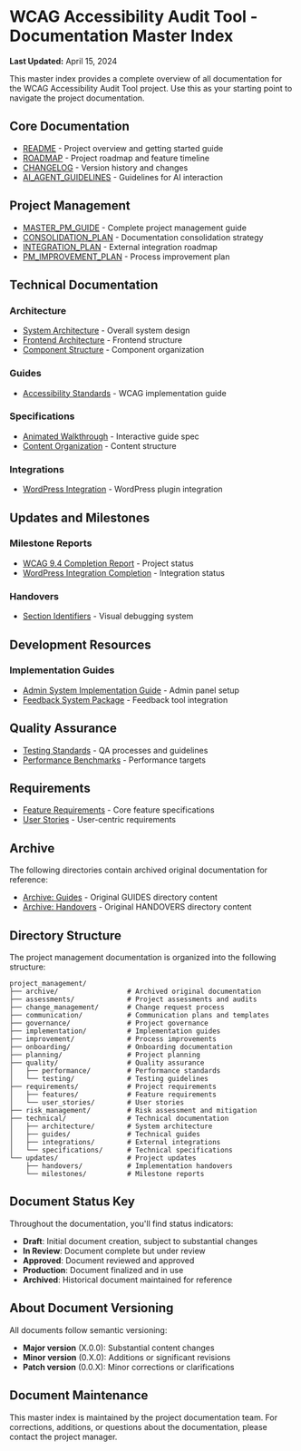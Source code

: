 # WCAG Accessibility Audit Tool - Documentation Master Index

**Last Updated:** April 15, 2024

This master index provides a complete overview of all documentation for the WCAG Accessibility Audit Tool project. Use this as your starting point to navigate the project documentation.

## Core Documentation

- [README](./README.md) - Project overview and getting started guide
- [ROADMAP](./ROADMAP.md) - Project roadmap and feature timeline
- [CHANGELOG](./CHANGELOG.md) - Version history and changes
- [AI_AGENT_GUIDELINES](./AI_AGENT_GUIDELINES.md) - Guidelines for AI interaction

## Project Management

- [MASTER_PM_GUIDE](./MASTER_PM_GUIDE.md) - Complete project management guide
- [CONSOLIDATION_PLAN](./CONSOLIDATION_PLAN.md) - Documentation consolidation strategy
- [INTEGRATION_PLAN](./INTEGRATION_PLAN.md) - External integration roadmap
- [PM_IMPROVEMENT_PLAN](./PM_IMPROVEMENT_PLAN.md) - Process improvement plan

## Technical Documentation

### Architecture

- [System Architecture](./technical/architecture/system_architecture.md) - Overall system design
- [Frontend Architecture](./technical/architecture/frontend_architecture.md) - Frontend structure
- [Component Structure](./technical/architecture/component_structure.md) - Component organization

### Guides

- [Accessibility Standards](./technical/guides/accessibility_standards.md) - WCAG implementation guide

### Specifications

- [Animated Walkthrough](./technical/specifications/animated_walkthrough.md) - Interactive guide spec
- [Content Organization](./technical/specifications/content_organization.md) - Content structure

### Integrations

- [WordPress Integration](./technical/integrations/wordpress_integration.md) - WordPress plugin integration

## Updates and Milestones

### Milestone Reports

- [WCAG 9.4 Completion Report](./updates/milestones/wcag94_completion_report.md) - Project status
- [WordPress Integration Completion](./updates/milestones/wordpress_integration_completion.md) - Integration status

### Handovers

- [Section Identifiers](./updates/handovers/section_identifiers.md) - Visual debugging system

## Development Resources

### Implementation Guides

- [Admin System Implementation Guide](./ADMIN-SYSTEM-IMPLEMENTATION-GUIDE.md) - Admin panel setup
- [Feedback System Package](./FEEDBACK_SYSTEM_PACKAGE_README.md) - Feedback tool integration

## Quality Assurance

- [Testing Standards](./quality/testing/testing_standards.md) - QA processes and guidelines
- [Performance Benchmarks](./quality/performance/benchmarks.md) - Performance targets

## Requirements

- [Feature Requirements](./requirements/features/requirements.md) - Core feature specifications
- [User Stories](./requirements/user_stories/user_stories.md) - User-centric requirements

## Archive

The following directories contain archived original documentation for reference:

- [Archive: Guides](./archive/guides/) - Original GUIDES directory content
- [Archive: Handovers](./archive/handovers/) - Original HANDOVERS directory content

## Directory Structure

The project management documentation is organized into the following structure:

```
project_management/
├── archive/                 # Archived original documentation
├── assessments/             # Project assessments and audits
├── change_management/       # Change request process
├── communication/           # Communication plans and templates
├── governance/              # Project governance
├── implementation/          # Implementation guides
├── improvement/             # Process improvements
├── onboarding/              # Onboarding documentation
├── planning/                # Project planning
├── quality/                 # Quality assurance
│   ├── performance/         # Performance standards
│   └── testing/             # Testing guidelines
├── requirements/            # Project requirements
│   ├── features/            # Feature requirements
│   └── user_stories/        # User stories
├── risk_management/         # Risk assessment and mitigation
├── technical/               # Technical documentation
│   ├── architecture/        # System architecture
│   ├── guides/              # Technical guides
│   ├── integrations/        # External integrations
│   └── specifications/      # Technical specifications
└── updates/                 # Project updates
    ├── handovers/           # Implementation handovers
    └── milestones/          # Milestone reports
```

## Document Status Key

Throughout the documentation, you'll find status indicators:

- **Draft**: Initial document creation, subject to substantial changes
- **In Review**: Document complete but under review
- **Approved**: Document reviewed and approved
- **Production**: Document finalized and in use
- **Archived**: Historical document maintained for reference

## About Document Versioning

All documents follow semantic versioning:

- **Major version** (X.0.0): Substantial content changes
- **Minor version** (0.X.0): Additions or significant revisions
- **Patch version** (0.0.X): Minor corrections or clarifications

## Document Maintenance

This master index is maintained by the project documentation team. For corrections, additions, or questions about the documentation, please contact the project manager.